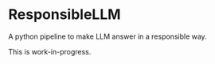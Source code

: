# ResponsibleLLM
A python pipeline to make LLM answer in a responsible way.

This is work-in-progress.
